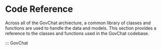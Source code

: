 # Code Reference

Across all of the GovChat archiecture, a common library of classes and functions are used to handle the data and models. This section provides a reference to the classes and functions used in the GovChat codebase.

::: GovChat